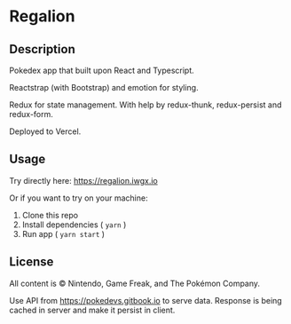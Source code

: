 # Regalion

## Description

Pokedex app that built upon React and Typescript.

Reactstrap (with Bootstrap) and emotion for styling.

Redux for state management. With help by redux-thunk, redux-persist and redux-form.

Deployed to Vercel.

## Usage

Try directly here: https://regalion.iwgx.io

Or if you want to try on your machine:

1. Clone this repo
2. Install dependencies ( `yarn` )
3. Run app ( `yarn start` )

## License

All content is © Nintendo, Game Freak, and The Pokémon Company.

Use API from https://pokedevs.gitbook.io to serve data. Response is being cached in server and make it persist in client.
